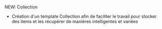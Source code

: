 NEW: Collection

- Création d'un template Collection afin de faciliter le travail pour stocker des items et les récupérer de manières intelligentes et variées